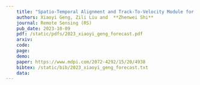 ```yaml
---
    title: "Spatio-Temporal Alignment and Track-To-Velocity Module for Tropical Cyclone Forecast"
    authors: Xiaoyi Geng, Zili Liu and  **Zhenwei Shi**
    journal: Remote Sensing (RS)
    pub_date: 2023-10-09
    pdf: /static/pdfs/2023_xiaoyi_geng_forecast.pdf
    arxiv: 
    code: 
    page: 
    demo: 
    paper: https://www.mdpi.com/2072-4292/15/20/4938
    bibtex: /static/bib/2023_xiaoyi_geng_forecast.txt
    data:
---
```

    